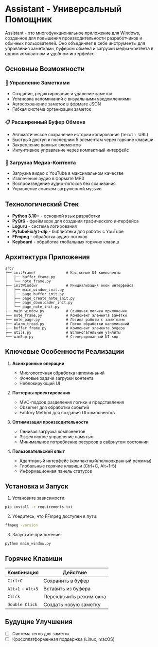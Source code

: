 # Assistant - Универсальный Помощник

Assistant - это многофункциональное приложение для Windows, созданное для повышения производительности разработчиков и обычных пользователей. Оно объединяет в себе инструменты для управления заметками, буфером обмена и загрузки медиа-контента в одном компактном и удобном интерфейсе.

## Основные Возможности

### 📝 Управление Заметками
- Создание, редактирование и удаление заметок
- Установка напоминаний с визуальными уведомлениями
- Автосохранение заметок в формате JSON
- Гибкая система организации заметок

### 📋 Расширенный Буфер Обмена
- Автоматическое сохранение истории копирования (текст + URL)
- Быстрый доступ к последним 5 элементам через горячие клавиши
- Закрепление важных элементов
- Интуитивное управление через компактный интерфейс

### 🎥 Загрузка Медиа-Контента
- Загрузка видео с YouTube в максимальном качестве
- Извлечение аудио в формате MP3
- Воспроизведение аудио-потоков без скачивания
- Управление списком загруженной музыки

## Технологический Стек

- **Python 3.10+** - основной язык разработки
- **PyQt6** - фреймворк для создания графического интерфейса
- **Loguru** - система логирования
- **PytubeFix/yt-dlp** - библиотеки для работы с YouTube
- **FFmpeg** - обработка аудио-потоков
- **Keyboard** - обработка глобальных горячих клавиш

## Архитектура Приложения

```
src/
├── initFrame/              # Кастомные UI компоненты
│   ├── buffer_frame.py
│   └── note_frame.py
├── initWindow/             # Инициализация окон интерфейса
│   ├── main_window_init.py
│   ├── page_buffer_init.py
│   ├── page_create_note_init.py
│   ├── page_downloader_init.py
│   └── page_note_init.py
├── main_window.py          # Основная логика приложения
├── note_frame.py           # Компонент элемента заметки
├── note_page.py            # Логика работы с заметками
├── alarm_tread.py          # Поток обработки напоминаний
├── buffer_frame.py         # Компонент элемента буфера
├── utils.py                # Вспомогательные утилиты
└── winSup.py               # Сгенерированный UI код
```

## Ключевые Особенности Реализации

1. **Асинхронные операции**
   - Многопоточная обработка напоминаний
   - Фоновые задачи загрузки контента
   - Неблокирующий UI

2. **Паттерны проектирования**
   - MVC-подход разделения логики и представления
   - Observer для обработки событий
   - Factory Method для создания UI компонентов

3. **Оптимизация производительности**
   - Ленивая загрузка компонентов
   - Эффективное управление памятью
   - Минимальное потребление ресурсов в свёрнутом состоянии

4. **Пользовательский опыт**
   - Адаптивный интерфейс (компактный/полноэкранный режимы)
   - Глобальные горячие клавиши (Ctrl+C, Alt+1-5)
   - Информационная панель статусов

## Установка и Запуск

1. Установите зависимости:
```bash
pip install -r requirements.txt
```

2. Убедитесь, что FFmpeg доступен в пути:
```bash
ffmpeg -version
```

3. Запустите приложение:
```bash
python main_window.py
```

## Горячие Клавиши

| Комбинация       | Действие                     |
|------------------|------------------------------|
| `Ctrl+C`         | Сохранить в буфер            |
| `Alt+1` - `Alt+5`| Вставить из буфера           |
| `Click`          | Переключить режим окна       |
| `Double Click`   | Создать новую заметку        |

## Будущие Улучшения
- [ ] Система тегов для заметок
- [ ] Кроссплатформенная поддержка (Linux, macOS)
